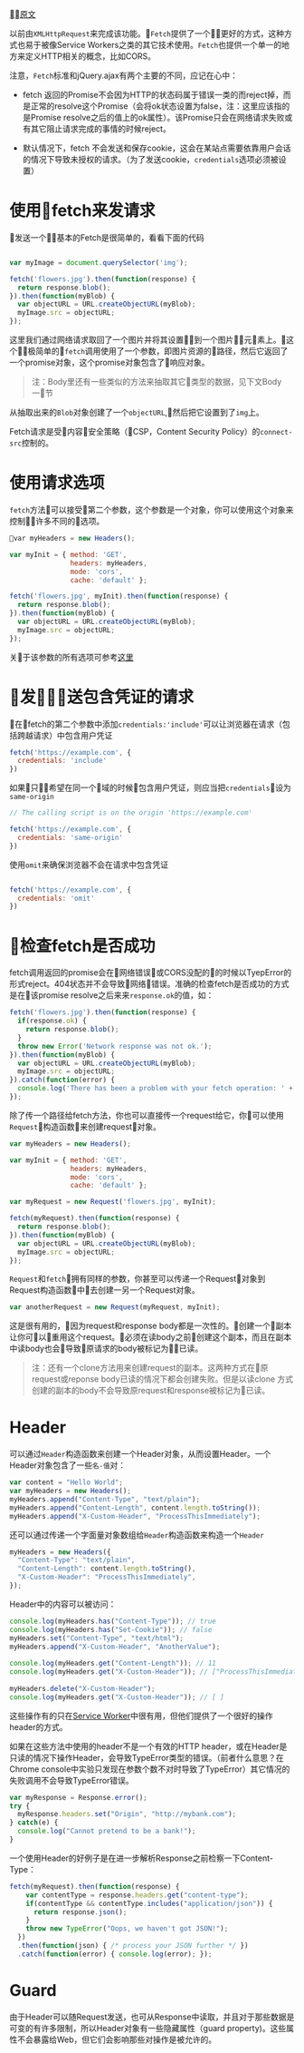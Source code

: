[原文](https://developer.mozilla.org/en-US/docs/Web/API/Fetch_API/Using_Fetch)

<!--
This kind of functionality was previously achieved using XMLHttpRequest. Fetch provides a better alternative that can be easily used by other technologies such as Service Workers. Fetch also provides a single logical place to define other HTTP-related concepts such as CORS and extensions to HTTP.

Note that the fetch specification differs from jQuery.ajax() in mainly two ways that bear keeping in mind:

The Promise returned from fetch() won’t reject on HTTP error status even if the response is an HTTP 404 or 500. Instead, it will resolve normally (with ok status set to false), and it will only reject on network failure or if anything prevented the request from completing.
By default, fetch won't send or receive any cookies from the server, resulting in (导致) unauthenticated requests if the site relies on maintaining a user session (to send cookies, the credentials init option must be set).

-->
以前由`XMLHttpRequest`来完成该功能。`Fetch`提供了一个更好的方式，这种方式也易于被像Service Workers之类的其它技术使用。`Fetch`也提供一个单一的地方来定义HTTP相关的概念，比如CORS。

注意，`Fetch`标准和jQuery.ajax有两个主要的不同，应记在心中：

+ fetch 返回的Promise不会因为HTTP的状态码属于错误一类的而reject掉，而是正常的resolve这个Promise（会将ok状态设置为false，注：这里应该指的是Promise resolve之后的值上的ok属性）。该Promise只会在网络请求失败或有其它阻止请求完成的事情的时候reject。

+ 默认情况下，fetch 不会发送和保存cookie，这会在某站点需要依靠用户会话的情况下导致未授权的请求。（为了发送cookie，`credentials`选项必须被设置）

<!--

# Making fetch requests

A basic fetch request is really simple to set up. Have a look at the following code:

var myImage = document.querySelector('img');

fetch('flowers.jpg').then(function(response) {
  return response.blob();
}).then(function(myBlob) {
  var objectURL = URL.createObjectURL(myBlob);
  myImage.src = objectURL;
});

-->

# 使用fetch来发请求
发送一个基本的Fetch是很简单的，看看下面的代码
```javascript

var myImage = document.querySelector('img');

fetch('flowers.jpg').then(function(response) {
  return response.blob();
}).then(function(myBlob) {
  var objectURL = URL.createObjectURL(myBlob);
  myImage.src = objectURL;
});

```
<!--
Here we are fetching an image across the network and inserting it into an <img> element. The simplest use of fetch() takes one argument — the path to the resource you want to fetch — and returns a promise containing the response (a Response object).

This is just an HTTP response of course, not the actual image. To extract the image body content from the response, we use the blob() method (defined on the Body mixin, which is implemented by both the Request and Response objects.)
-->
这里我们通过网络请求取回了一个图片并将其设置到一个图片元素上。这个极简单的`fetch`调用使用了一个参数，即图片资源的路径，然后它返回了一个promise对象，这个promise对象包含了响应对象。

<!--Note: The Body mixin also has similar methods to extract other types of body content; see the Body section for more.-->
>注：Body里还有一些类似的方法来抽取其它类型的数据，见下文Body一节
<!--
An objectURL is then created from the extracted Blob, which is then inserted into the img.

Fetch requests are controlled by the connect-src directive of Content Security Policy rather than the directive of the resources it's retrieving.
-->

从抽取出来的`Blob`对象创建了一个`objectURL`,然后把它设置到了`img`上。

Fetch请求是受内容安全策略（CSP，Content Security Policy）的`connect-src`控制的。

<!--
Supplying request options

The fetch() method can optionally accept a second parameter, an init object that allows you to control a number of different settings:


-->

# 使用请求选项
`fetch`方法可以接受第二个参数，这个参数是一个对象，你可以使用这个对象来控制许多不同的选项。
```javascript
var myHeaders = new Headers();

var myInit = { method: 'GET',
               headers: myHeaders,
               mode: 'cors',
               cache: 'default' };

fetch('flowers.jpg', myInit).then(function(response) {
  return response.blob();
}).then(function(myBlob) {
  var objectURL = URL.createObjectURL(myBlob);
  myImage.src = objectURL;
});
```
关于该参数的所有选项可参考[这里](https://developer.mozilla.org/en-US/docs/Web/API/WindowOrWorkerGlobalScope/fetch)

# 发送包含凭证的请求
<!--
To cause browsers to send a request with credentials included, even for a cross-origin call, add credentials: 'include' to the init object you pass to the fetch() method.
-->

在fetch的第二个参数中添加`credentials:'include'`可以让浏览器在请求（包括跨越请求）中包含用户凭证

```javascript
fetch('https://example.com', {
  credentials: 'include'  
})
```

<!--
If you only want to send credentials if the request URL is on the same origin as the calling script, add credentials: 'same-origin'.
-->
如果只希望在同一个域的时候包含用户凭证，则应当把`credentials`设为`same-origin`

```javascript
// The calling script is on the origin 'https://example.com'

fetch('https://example.com', {
  credentials: 'same-origin'  
})
```
<!--

To instead ensure browsers don’t include credentials in the request, use credentials: 'omit'.

-->
使用`omit`来确保浏览器不会在请求中包含凭证
```javascript

fetch('https://example.com', {
  credentials: 'omit'  
})
```
<!--
Checking that the fetch was successful
--->
# 检查fetch是否成功
<!--
A fetch() promise will reject with a TypeError when a network error is encountered or CORS is misconfigured on the server side, although this usually means permission issues or similar — a 404 does not constitute a network error, for example.  An accurate check for a successful fetch() would include checking that the promise resolved, then checking that the Response.ok property has a value of true. The code would look something like this:
-->
fetch调用返回的promise会在网络错误或CORS没配的的时候以TyepError的形式reject。404状态并不会导致网络错误。准确的检查fetch是否成功的方式是在该promise resolve之后来来`response.ok`的值，如：

```javascript
fetch('flowers.jpg').then(function(response) {
  if(response.ok) {
    return response.blob();
  }
  throw new Error('Network response was not ok.');
}).then(function(myBlob) { 
  var objectURL = URL.createObjectURL(myBlob); 
  myImage.src = objectURL; 
}).catch(function(error) {
  console.log('There has been a problem with your fetch operation: ' + error.message);
});
```
<!--
Supplying your own request object
-->
<!--
Instead of passing a path to the resource you want to request into the fetch() call, you can create a request object using the Request() constructor, and pass that in as a fetch() method argument:

-->
除了传一个路径给fetch方法，你也可以直接传一个request给它，你可以使用`Request`构造函数来创建request对象。
```javascript
var myHeaders = new Headers();

var myInit = { method: 'GET',
               headers: myHeaders,
               mode: 'cors',
               cache: 'default' };

var myRequest = new Request('flowers.jpg', myInit);

fetch(myRequest).then(function(response) {
  return response.blob();
}).then(function(myBlob) {
  var objectURL = URL.createObjectURL(myBlob);
  myImage.src = objectURL;
});
```
<!--
Request() accepts exactly the same parameters as the fetch() method. You can even pass in an existing request object to create a copy of it:
-->
`Request`和`fetch`拥有同样的参数，你甚至可以传递一个Request对象到Request构造函数中去创建一另一个Request对象。
```javascript
var anotherRequest = new Request(myRequest, myInit);
```
<!--
This is pretty useful, as request and response bodies are one use only. Making a copy like this allows you to make use of the request/response again, while varying the init options if desired.  The copy must be made before the body is read, and reading the body in the copy will also mark it as read in the original request.
-->

这是很有用的，因为request和response body都是一次性的。创建一个副本让你可以重用这个request。必须在读body之前创建这个副本，而且在副本中读body也会导致原请求的body被标记为已读。

<!--
There is also a clone() method that creates a copy. Both methods of creating a copy will fail if the body of the original request or response has already been read, but reading the body of a cloned response or request will not cause it to be marked as read in the original.
-->
>注：还有一个clone方法用来创建request的副本。这两种方式在原request或reponse body已读的情况下都会创建失败。但是以读clone 方式创建的副本的body不会导致原request和response被标记为已读。

<!--
Headers

The Headers interface allows you to create your own headers object via the Headers() constructor. A headers object is a simple multi-map of names to values:
-->

# Header
可以通过`Header`构造函数来创建一个Header对象，从而设置Header。一个Header对象包含了一些`名-值`对：


```javascript
var content = "Hello World";
var myHeaders = new Headers();
myHeaders.append("Content-Type", "text/plain");
myHeaders.append("Content-Length", content.length.toString());
myHeaders.append("X-Custom-Header", "ProcessThisImmediately");
```
<!--
The same can be achieved by passing an array of arrays or an object literal to the constructor:
-->
还可以通过传递一个字面量对象数组给`Header`构造函数来构造一个`Header`
```javascript
myHeaders = new Headers({
  "Content-Type": "text/plain",
  "Content-Length": content.length.toString(),
  "X-Custom-Header": "ProcessThisImmediately",
});
```
<!--
The contents can be queried and retrieved:
-->
Header中的内容可以被访问：

```javascript
console.log(myHeaders.has("Content-Type")); // true
console.log(myHeaders.has("Set-Cookie")); // false
myHeaders.set("Content-Type", "text/html");
myHeaders.append("X-Custom-Header", "AnotherValue");
 
console.log(myHeaders.get("Content-Length")); // 11
console.log(myHeaders.get("X-Custom-Header")); // ["ProcessThisImmediately", "AnotherValue"]
 
myHeaders.delete("X-Custom-Header");
console.log(myHeaders.get("X-Custom-Header")); // [ ]
```
<!--
Some of these operations are only useful in ServiceWorkers, but they provide a much nicer API for manipulating headers.


-->

这些操作有的只在[Service Worker](https://developer.mozilla.org/en-US/docs/Web/API/ServiceWorker_API)中很有用，但他们提供了一个很好的操作header的方式。

<!--
All of the Headers methods throw a TypeError if a header name is used that is not a valid HTTP Header name. The mutation operations will throw a TypeError if there is an immutable guard (see below). Otherwise they fail silently. For example:
-->
如果在这些方法中使用的header不是一个有效的HTTP header，或在Header是只读的情况下操作Header，会导致TypeError类型的错误。（前者什么意思？在Chrome console中实验只发现在参数个数不对时导致了TypeError）其它情况的失败调用不会导致TypeError错误。

```javascript
var myResponse = Response.error();
try {
  myResponse.headers.set("Origin", "http://mybank.com");
} catch(e) {
  console.log("Cannot pretend to be a bank!");
}
```

<!--
A good use case for headers is checking whether the content type is correct before you process it further. For example:
-->

一个使用Header的好例子是在进一步解析Response之前检察一下Content-Type：

```javascript
fetch(myRequest).then(function(response) {
    var contentType = response.headers.get("content-type");
    if(contentType && contentType.includes("application/json")) {
      return response.json();
    }
    throw new TypeError("Oops, we haven't got JSON!");
  })
  .then(function(json) { /* process your JSON further */ })
  .catch(function(error) { console.log(error); });
```
<!--
Guard

Since headers can be sent in requests and received in responses, and have various limitations about what information can and should be mutable, headers objects have a guard property. This is not exposed to the Web, but it affects which mutation operations are allowed on the headers object.

-->

# Guard
由于Header可以随Request发送，也可从Response中读取，并且对于那些数据是可变的有许多限制，所以Header对象有一些隐藏属性（guard property)。这些属性不会暴露给Web，但它们会影响那些对操作是被允许的。

<!--
Possible guard values are:

none: default.
request: guard for a headers object obtained from a request (Request.headers).
request-no-cors: guard for a headers object obtained from a request created with Request.mode no-cors.
response: guard for a Headers obtained from a response (Response.headers).
immutable: Mostly used for ServiceWorkers; renders a headers object read-only.
Note: You may not append or set a request guarded Headers’ Content-Length header. Similarly, inserting Set-Cookie into a response header is not allowed: ServiceWorkers are not allowed to set cookies via synthesized responses.
-->